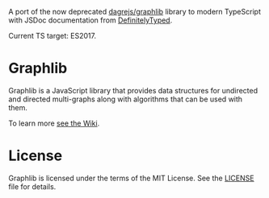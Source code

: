 A port of the now deprecated [dagrejs/graphlib](https://github.com/dagrejs/graphlib) library to modern TypeScript with JSDoc documentation from [DefinitelyTyped](https://github.com/DefinitelyTyped/DefinitelyTyped/blob/master/types/graphlib/index.d.ts).

Current TS target: ES2017.

# Graphlib

Graphlib is a JavaScript library that provides data structures for undirected
and directed multi-graphs along with algorithms that can be used with them.

To learn more [see the Wiki](https://github.com/cpettitt/graphlib/wiki).

# License

Graphlib is licensed under the terms of the MIT License. See the
[LICENSE](LICENSE) file
for details.
